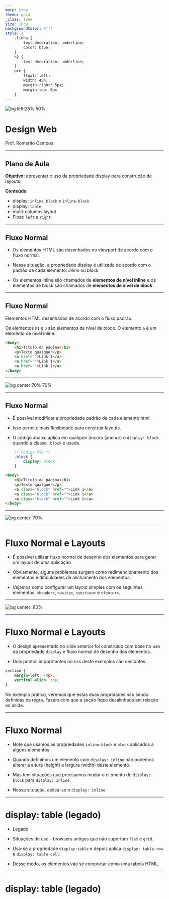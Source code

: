 ```yaml
---
marp: true
theme: gaia
_class: lead
size: 16:9
backgroundColor: #fff
style: |
    .linha {
        text-decoration: underline;
        color: blue;
    } 
    h2 {
        text-decoration: underline;
    }    
    pre {
        float: left;
        width: 45%;
        margin-right: 5px;
        margin-top: 0px
    }
---
```


![bg left:25% 50%](./ifrn-vertical.png)
# Design Web
Prof. Romerito Campos

---

##  Plano de Aula

**Objetivo:** apresentar o uso da propriedade display para  construção de layouts.

**Conteúdo**
- display: `inline`, `block` e `inline-block`
- display: `table`
- multi-columns layout
- Float: `left` e `right`

---

## Fluxo Normal

- Os elementos HTML são desenhados no viewport de acordo com o fluxo normal.
  
- Nessa situação, a propriedade display é utilizada de acordo com o padrão de cada elemento: *inline* ou *block*

- Os elementos inline são chamados de **elementos de nível inline** e os elementos de block são chamados de **elementos de nível de block**

---

## Fluxo Normal

Elementos HTML desenhados de acordo com o fluxo padrão. 

Os elementos `h1` e `p` são elementos de nível de bloco. O elemento `a` é um elemento de nível inline. 

```html
<body>
    <h1>Título da página</h1>
    <p>Texto qualquer</p>
    <a href="">Link 1</a>
    <a href="">Link 1</a>
    <a href="">Link 1</a>
</body>
```

--- 

![bg center:70% 70%](image1.png) 


---
## Fluxo Normal

- É possível modificar a propriedade padrão de cada elemento html.
  
- Isso permite mais flexibidade para construir layouts.
  
- O código abaixo aplica em qualquer âncora (anchor) o `display: block` quando a classe `.block` é usada.



```css
    /* Código CSS */
    .block {
        display: block
    }
```

```html
<body>
    <h1>Título da página</h1>
    <p>Texto qualquer</p>
    <a class="block" href="">Link 1</a>
    <a class="block" href="">Link 1</a>
    <a class="block" href="">Link 1</a>
</body>
```

---
<style>
    figure {
        border: 5px solid black;
    }
</style>
![bg center: 70%](./image2.png)

---
# Fluxo Normal e Layouts

- É possível utilizar fluxo normal de desenho dos elementos para gerar um layout de uma aplicação

- Obviamente, alguns problemas surgem como redimencionamento dos elementos e dificuldades de alinhamento dos elementos.

- Vejamos como configurar um layout simples com os seguintes elementos: `<header>`, `<asise>`, `<section>` e `<footer>`.


<!-- Verical align tag

https://www.w3schools.com/css/css_inline-block.asp


https://medium.com/collabcode/pare-de-chutar-e-aprenda-como-funciona-o-display-inline-block-4e6cba2f19d4

https://www.treinaweb.com.br/blog/css-float-vs-inline-block-qual-usar-em-meus-layouts -->

---

![bg center: 80%](./image3.png)

--- 

# Fluxo Normal e Layouts

- O design apresentado no slide anterior foi construído com base no uso da propriedade `display` e fluxo normal de desenho dos elementos.

- Dois pontos imporntantes no css deste exemplos são destantes:

```css
section {
    margin-left: -4px;
    vertical-align: top;    
}
```

No exemplo prático, veremos que estas duas propridades não sendo definidas na regra. Fazem com que a seção fique desalinhada em relação ao aside.

--- 

# Fluxo Normal

- Note que usamos as propriedades `inline-block` e `block` aplicados a alguns elementos.

- Quando definimos um elemento com `display: inline` não podemos alterar a altura (height) e largura (width) deste elemento. 
  
- Mas tem situações que precisamos mudar o elemento de `display: block` para `display: inline`.

- Nessa situação, aplica-se o `display: inline`

--- 

# display: table (legado)

- Legado

- Situações de uso -  browsers antigos que não suportam `flex` e `grid`.

- Usa-se a propriedade `display:table` e depois aplica `display: table-row` e `display: table-cell`. 
  
- Desse modo, os elementos vão se comportar como uma tabela HTML.

---

# display: table (legado)

